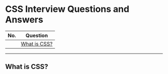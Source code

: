 # CSS Interview Questions and Answers

| No. | Question                     |
| --- | ---------------------------- |
|     | [What is CSS?](#what-is-css) |

---

## What is CSS?
